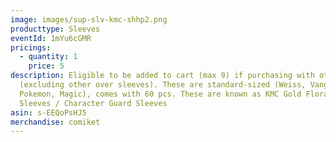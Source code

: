 ```yaml
---
image: images/sup-slv-kmc-shhp2.png
producttype: Sleeves
eventId: 1mYu6cGMR
pricings:
  - quantity: 1
    price: 5
description: Eligible to be added to cart (max 9) if purchasing with other items
  (excluding other over sleeves). These are standard-sized (Weiss, Vanguard,
  Pokemon, Magic), comes with 60 pcs. These are known as KMC Gold Floral Over
  Sleeves / Character Guard Sleeves
asin: s-EEQoPsHJ5
merchandise: comiket
---
```

